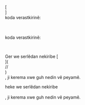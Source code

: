 [<br host>]<br action>koda verastkirinê:<br code>

<br url><br action>koda verastkirinê:

<br code>

Ger we serlêdan nekiribe [<br host>](<br protocol>//<br host>)<br action>, ji kerema xwe guh nedin vê peyamê.

heke we serlêdan nekiribe<br url><br action>, ji kerema xwe guh nedin vê peyamê.
